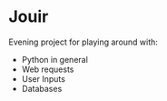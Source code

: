# Jouir
Evening project for playing around with:
- Python in general
- Web requests
- User Inputs
- Databases
